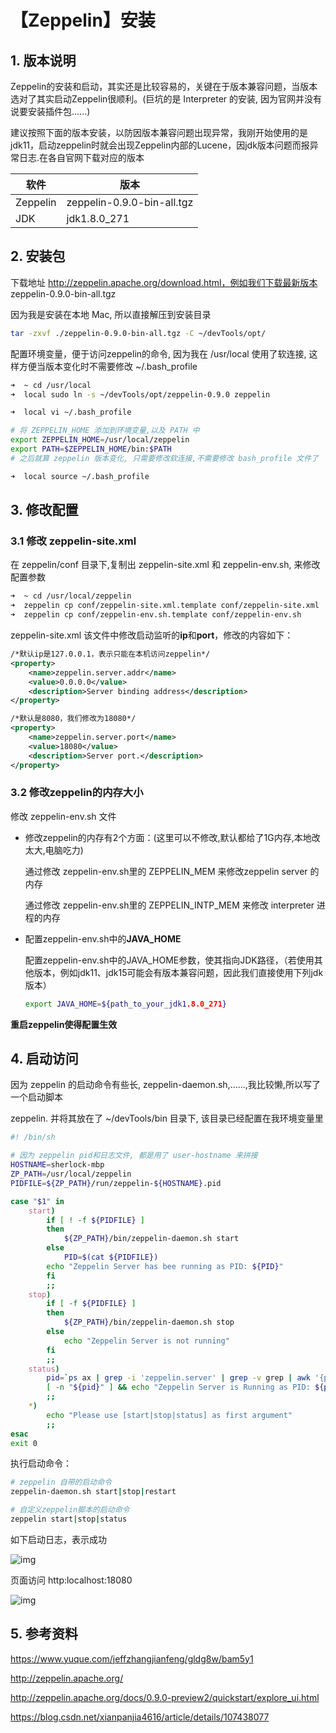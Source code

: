 # 【Zeppelin】安装

## 1. 版本说明

Zeppelin的安装和启动，其实还是比较容易的，关键在于版本兼容问题，当版本选对了其实启动Zeppelin很顺利。(巨坑的是 Interpreter 的安装, 因为官网并没有说要安装插件包......)

建议按照下面的版本安装，以防因版本兼容问题出现异常，我刚开始使用的是jdk11，启动zeppelin时就会出现Zeppelin内部的Lucene，因jdk版本问题而报异常日志.在各自官网下载对应的版本

| 软件     | 版本                       |
| -------- | -------------------------- |
| Zeppelin | zeppelin-0.9.0-bin-all.tgz |
| JDK      | jdk1.8.0_271               |

## 2. 安装包

下载地址 http://zeppelin.apache.org/download.html，例如我们下载最新版本 zeppelin-0.9.0-bin-all.tgz

因为我是安装在本地 Mac, 所以直接解压到安装目录

```sh
tar -zxvf ./zeppelin-0.9.0-bin-all.tgz -C ~/devTools/opt/
```

配置环境变量，便于访问zeppelin的命令, 因为我在 /usr/local 使用了软连接, 这样方便当版本变化时不需要修改 ~/.bash_profile

```sh
➜  ~ cd /usr/local
➜  local sudo ln -s ~/devTools/opt/zeppelin-0.9.0 zeppelin

➜  local vi ~/.bash_profile

# 将 ZEPPELIN_HOME 添加到环境变量,以及 PATH 中
export ZEPPELIN_HOME=/usr/local/zeppelin
export PATH=$ZEPPELIN_HOME/bin:$PATH
# 之后就算 zeppelin 版本变化, 只需要修改软连接,不需要修改 bash_profile 文件了

➜  local source ~/.bash_profile
```

## 3. 修改配置

### 3.1 修改 zeppelin-site.xml

在 zeppelin/conf 目录下,复制出 zeppelin-site.xml 和 zeppelin-env.sh, 来修改配置参数

```sh
➜  ~ cd /usr/local/zeppelin
➜  zeppelin cp conf/zeppelin-site.xml.template conf/zeppelin-site.xml
➜  zeppelin cp conf/zeppelin-env.sh.template conf/zeppelin-env.sh
```

zeppelin-site.xml 该文件中修改启动监听的**ip**和**port**，修改的内容如下：

```xml
/*默认ip是127.0.0.1，表示只能在本机访问zeppelin*/
<property>
	<name>zeppelin.server.addr</name>
	<value>0.0.0.0</value>
	<description>Server binding address</description>
</property>

/*默认是8080，我们修改为18080*/
<property>
	<name>zeppelin.server.port</name>
	<value>18080</value>
	<description>Server port.</description>
</property>
```

### 3.2 修改zeppelin的内存大小

修改 zeppelin-env.sh 文件

- 修改zeppelin的内存有2个方面：(这里可以不修改,默认都给了1G内存,本地改太大,电脑吃力)

  通过修改 zeppelin-env.sh里的 ZEPPELIN_MEM 来修改zeppelin server 的内存

  通过修改 zeppelin-env.sh里的 ZEPPELIN_INTP_MEM 来修改 interpreter 进程的内存

- 配置zeppelin-env.sh中的**JAVA_HOME**

  配置zeppelin-env.sh中的JAVA_HOME参数，使其指向JDK路径，（若使用其他版本，例如jdk11、jdk15可能会有版本兼容问题，因此我们直接使用下列jdk版本）

  ```sh
  export JAVA_HOME=${path_to_your_jdk1.8.0_271}
  ```

**重启zeppelin使得配置生效**

## 4. 启动访问

因为 zeppelin 的启动命令有些长, zeppelin-daemon.sh,......,我比较懒,所以写了一个启动脚本

zeppelin. 并将其放在了 ~/devTools/bin 目录下, 该目录已经配置在我环境变量里

```sh
#! /bin/sh

# 因为 zeppelin pid和日志文件, 都是用了 user-hostname 来拼接
HOSTNAME=sherlock-mbp
ZP_PATH=/usr/local/zeppelin
PIDFILE=${ZP_PATH}/run/zeppelin-${HOSTNAME}.pid

case "$1" in
	start)
		if [ ! -f ${PIDFILE} ] 
		then
			${ZP_PATH}/bin/zeppelin-daemon.sh start 
		else
			PID=$(cat ${PIDFILE})
		echo "Zeppelin Server has bee running as PID: ${PID}"      
		fi
		;;
	stop)
		if [ -f ${PIDFILE} ] 
		then
			${ZP_PATH}/bin/zeppelin-daemon.sh stop 
		else
			echo "Zeppelin Server is not running"
		fi
		;;
	status)
		pid=`ps ax | grep -i 'zeppelin.server' | grep -v grep | awk '{print $1}'`
		[ -n "${pid}" ] && echo "Zeppelin Server is Running as PID: ${pid}" || echo "Zeppelin Server hasn't been started"
		;;
	*)
		echo "Please use [start|stop|status] as first argument"
		;;
esac
exit 0

```

执行启动命令：

```sh
# zeppelin 自带的启动命令
zeppelin-daemon.sh start|stop|restart

# 自定义zeppelin脚本的启动命令
zeppelin start|stop|status
```

如下启动日志，表示成功

![img](https://img-blog.csdnimg.cn/20201218223101502.png)

页面访问 http:localhost:18080

![img](https://img-blog.csdnimg.cn/20201218223143167.png?x-oss-process=image/watermark,type_ZmFuZ3poZW5naGVpdGk,shadow_10,text_aHR0cHM6Ly9ibG9nLmNzZG4ubmV0L2xpdGxpdDAyMw==,size_16,color_FFFFFF,t_70) 

## 5. 参考资料

https://www.yuque.com/jeffzhangjianfeng/gldg8w/bam5y1

http://zeppelin.apache.org/

http://zeppelin.apache.org/docs/0.9.0-preview2/quickstart/explore_ui.html

https://blog.csdn.net/xianpanjia4616/article/details/107438077